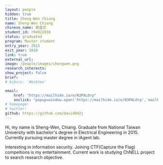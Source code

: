 ```yaml
---
layout: people
hidden: true
title: Sheng-Wen Chiang
name: Sheng-Wen Chiang
chinese_name: 蔣盛文
student_id: r04922038
status: graduated
program: Master student
entry_year: 2015
exit_year: 2018
link: true
external_url:
image: /people/images/shengwen.png
research_interests: 
show_project: false
brief:
# bibsrc: '#bibtex'

email: 
    href: "https://mailhide.io/e/N3PALOrp" 
    onclick: "popup=window.open('https://mailhide.io/e/N3PALOrp','mailhidepopup','width=580,height=635'); return false;"
# homepage: 
# twitter: 
github: https://github.com/david942j
---
```


Hi, my name is Sheng-Wen, Chiang. Graduate from National Taiwan University with bachelor's degree in Electrical Engineering in 2015. Currently pursuing master degree in iAgent lab.

Interesting in information security. Joining CTF(Capture the Flag) compeitions is my entertainment. Current work is studying ChNELL project to search research objective.

<pre id="bibtex">
    
</pre>
